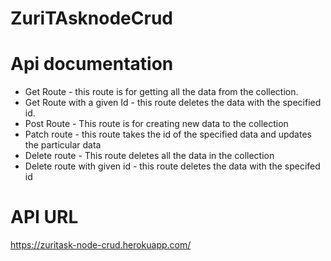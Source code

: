 # ZuriTAsknodeCrud

# Api documentation

* Get Route - this route is for getting all the data from the collection.
* Get Route with a given Id - this route deletes the data with the specified id.    
* Post Route - This route is for creating new data to the collection
* Patch route - this route takes the id of the specified data and updates the particular data 
* Delete route - This route deletes all the data in the collection
* Delete route with given id  - this route deletes the data with the specifed id 

# API URL
https://zuritask-node-crud.herokuapp.com/